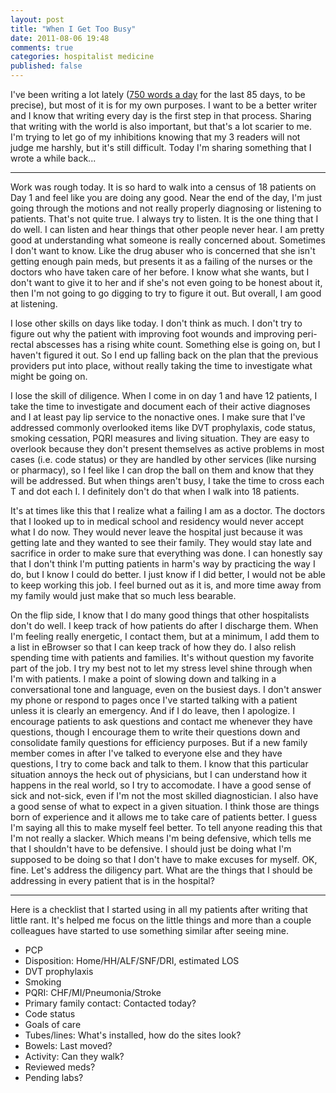 ```yaml
---
layout: post
title: "When I Get Too Busy"
date: 2011-08-06 19:48
comments: true
categories: hospitalist medicine
published: false
---
```


I've been writing a lot lately ([750 words a day](http://750words.com)
for the last 85 days, to be precise), but most of it is for my own
purposes. I want to be a better writer and I know that writing every
day is the first step in that process. Sharing that writing with the
world is also important, but that's a lot scarier to me. I'm trying to
let go of my inhibitions knowing that my 3 readers will not judge me
harshly, but it's still difficult. Today I'm sharing something that I
wrote a while back...

----------

Work was rough today. It is so hard to walk into a census of 18
patients on Day 1 and feel like you are doing any good. Near the end
of the day, I'm just going through the motions and not really properly
diagnosing or listening to patients. That's not quite true. I always
try to listen. It is the one thing that I do well. I can listen and
hear things that other people never hear. I am pretty good at
understanding what someone is really concerned about. Sometimes I
don't want to know. Like the drug abuser who is concerned that she
isn't getting enough pain meds, but presents it as a failing of the
nurses or the doctors who have taken care of her before. I know what
she wants, but I don't want to give it to her and if she's not even
going to be honest about it, then I'm not going to go digging to try
to figure it out. But overall, I am good at listening. 

I lose other skills on days like today. I don't think as much. I don't
try to figure out why the patient with improving foot wounds and
improving peri-rectal abscesses has a rising white count. Something
else is going on, but I haven't figured it out. So I end up falling
back on the plan that the previous providers put into place, without
really taking the time to investigate what might be going on. 

I lose the skill of diligence. When I come in on day 1 and have 12
patients, I take the time to investigate and document each of their
active diagnoses and I at least pay lip service to the nonactive
ones. I make sure that I've addressed commonly overlooked items like
DVT prophylaxis, code status, smoking cessation, PQRI measures and
living situation. They are easy to overlook because they don't present
themselves as active problems in most cases (i.e. code status) or they
are handled by other services (like nursing or pharmacy), so I feel
like I can drop the ball on them and know that they will be
addressed. But when things aren't busy, I take the time to cross each
T and dot each I. I definitely don't do that when I walk into 18
patients.

It's at times like this that I realize what a failing I am as a
doctor. The doctors that I looked up to in medical school and
residency would never accept what I do now. They would never leave the
hospital just because it was getting late and they wanted to see their
family. They would stay late and sacrifice in order to make sure that
everything was done. I can honestly say that I don't think I'm putting
patients in harm's way by practicing the way I do, but I know I could
do better. I just know if I did better, I would not be able to keep
working this job. I feel burned out as it is, and more time away from
my family would just make that so much less bearable. 

On the flip side, I know that I do many good things that other
hospitalists don't do well. I keep track of how patients do after I
discharge them. When I'm feeling really energetic, I contact them, but
at a minimum, I add them to a list in eBrowser so that I can keep
track of how they do. I also relish spending time with patients and
families. It's without question my favorite part of the job. I try my
best not to let my stress level shine through when I'm with
patients. I make a point of slowing down and talking in a
conversational tone and language, even on the busiest days. I don't
answer my phone or respond to pages once I've started talking with a
patient unless it is clearly an emergency. And if I do leave, then I
apologize. I encourage patients to ask questions and contact me
whenever they have questions, though I encourage them to write their
questions down and consolidate family questions for efficiency
purposes. But if a new family member comes in after I've talked to
everyone else and they have questions, I try to come back and talk to
them. I know that this particular situation annoys the heck out of
physicians, but I can understand how it happens in the real world, so
I try to accomodate. I have a good sense of sick and not-sick, even if
I'm not the most skilled diagnostician. I also have a good sense of
what to expect in a given situation. I think those are things born of
experience and it allows me to take care of patients better. I guess
I'm saying all this to make myself feel better. To tell anyone reading
this that I'm not really a slacker. Which means I'm being defensive,
which tells me that I shouldn't have to be defensive. I should just be
doing what I'm supposed to be doing so that I don't have to make
excuses for myself. OK, fine. Let's address the diligency part. What
are the things that I should be addressing in every patient that is in
the hospital?

------

Here is a checklist that I started using in all my patients after
writing that little rant. It's helped me focus on the little things
and more than a couple colleagues have started to use something
similar after seeing mine.

+ PCP
+ Disposition: Home/HH/ALF/SNF/DRI, estimated LOS
+ DVT prophylaxis 
+ Smoking 
+ PQRI: CHF/MI/Pneumonia/Stroke 
+ Primary family contact: Contacted today?
+ Code status 
+ Goals of care 
+ Tubes/lines: What's installed, how do the sites look?  
+ Bowels: Last moved?  
+ Activity: Can they walk?  
+ Reviewed meds?  
+ Pending labs?

